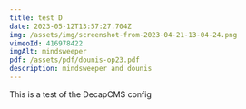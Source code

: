 ```yaml
---
title: test D
date: 2023-05-12T13:57:27.704Z
img: /assets/img/screenshot-from-2023-04-21-13-04-24.png
vimeoId: 416978422
imgAlt: mindsweeper
pdf: /assets/pdf/dounis-op23.pdf
description: mindsweeper and dounis
---
```

This is a test of the DecapCMS config